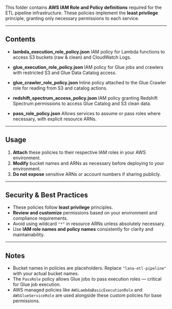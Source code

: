 This folder contains **AWS IAM Role and Policy definitions** required for the ETL pipeline infrastructure. These policies implement the **least privilege** principle, granting only necessary permissions to each service.

---

## Contents

* **lambda\_execution\_role\_policy.json**
  IAM policy for Lambda functions to access S3 buckets (raw & clean) and CloudWatch Logs.

* **glue\_execution\_role\_policy.json**
  IAM policy for Glue jobs and crawlers with restricted S3 and Glue Data Catalog access.

* **glue\_crawler\_role\_policy.json**
  Inline policy attached to the Glue Crawler role for reading from S3 and catalog actions.

* **redshift\_spectrum\_access\_policy.json**
  IAM policy granting Redshift Spectrum permissions to access Glue Catalog and S3 clean data.

* **pass\_role\_policy.json**
  Allows services to assume or pass roles where necessary, with explicit resource ARNs.

---

## Usage

1. **Attach** these policies to their respective IAM roles in your AWS environment.
2. **Modify** bucket names and ARNs as necessary before deploying to your environment.
3. **Do not expose** sensitive ARNs or account numbers if sharing publicly.

---

## Security & Best Practices

* These policies follow **least privilege** principles.
* **Review and customize** permissions based on your environment and compliance requirements.
* Avoid using wildcard `"*"` in resource ARNs unless absolutely necessary.
* Use **IAM role names and policy names** consistently for clarity and maintainability.

---

## Notes

* Bucket names in policies are placeholders. Replace `"lana-etl-pipeline"` with your actual bucket names.
* The `PassRole` policy allows Glue jobs to pass execution roles — critical for Glue job execution.
* AWS managed policies like `AWSLambdaBasicExecutionRole` and `AWSGlueServiceRole` are used alongside these custom policies for base permissions.
